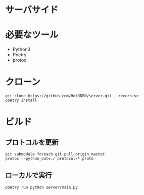 # サーバサイド

# 必要なツール

- Python3
- Poetry
- protoc

# クローン
```
git clone https://github.com/HotODEN/server.git --recursive
poetry install
```

# ビルド

## プロトコルを更新
```
git submodule foreach git pull origin master
protoc --python_out=./ protocol/*.proto
```

## ローカルで実行
```
poetry run python server/main.py
```
